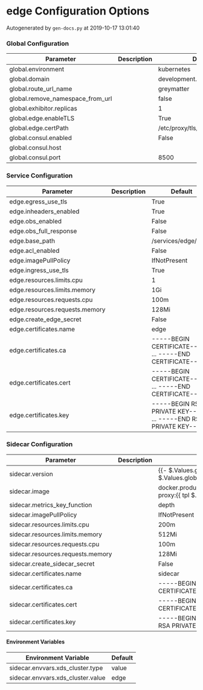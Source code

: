 # edge Configuration Options

Autogenerated by `gen-docs.py` at 2019-10-17 13:01:40

### Global Configuration

|           Parameter            |Description|          Default          |
|--------------------------------|-----------|---------------------------|
|global.environment              |           |kubernetes                 |
|global.domain                   |           |development.deciphernow.com|
|global.route_url_name           |           |greymatter                 |
|global.remove_namespace_from_url|           |false                      |
|global.exhibitor.replicas       |           |                          1|
|global.edge.enableTLS           |           |True                       |
|global.edge.certPath            |           |/etc/proxy/tls/edge        |
|global.consul.enabled           |           |False                      |
|global.consul.host              |           |                           |
|global.consul.port              |           |                       8500|

### Service Configuration

|          Parameter           |Description|                             Default                             |
|------------------------------|-----------|-----------------------------------------------------------------|
|edge.egress_use_tls           |           |True                                                             |
|edge.inheaders_enabled        |           |True                                                             |
|edge.obs_enabled              |           |False                                                            |
|edge.obs_full_response        |           |False                                                            |
|edge.base_path                |           |/services/edge/0.7.1                                             |
|edge.acl_enabled              |           |False                                                            |
|edge.imagePullPolicy          |           |IfNotPresent                                                     |
|edge.ingress_use_tls          |           |True                                                             |
|edge.resources.limits.cpu     |           |                                                                1|
|edge.resources.limits.memory  |           |1Gi                                                              |
|edge.resources.requests.cpu   |           |100m                                                             |
|edge.resources.requests.memory|           |128Mi                                                            |
|edge.create_edge_secret       |           |False                                                            |
|edge.certificates.name        |           |edge                                                             |
|edge.certificates.ca          |           |-----BEGIN CERTIFICATE----- ... -----END CERTIFICATE-----        |
|edge.certificates.cert        |           |-----BEGIN CERTIFICATE----- ... -----END CERTIFICATE-----        |
|edge.certificates.key         |           |-----BEGIN RSA PRIVATE KEY----- ... -----END RSA PRIVATE KEY-----|

### Sidecar Configuration

|            Parameter            |Description|                                          Default                                          |
|---------------------------------|-----------|-------------------------------------------------------------------------------------------|
|sidecar.version                  |           |{{- $.Values.global.edge.version \| default $.Values.global.sidecar.version }}              |
|sidecar.image                    |           |docker.production.deciphernow.com/deciphernow/gm-proxy:{{ tpl $.Values.sidecar.version $ }}|
|sidecar.metrics_key_function     |           |depth                                                                                      |
|sidecar.imagePullPolicy          |           |IfNotPresent                                                                               |
|sidecar.resources.limits.cpu     |           |200m                                                                                       |
|sidecar.resources.limits.memory  |           |512Mi                                                                                      |
|sidecar.resources.requests.cpu   |           |100m                                                                                       |
|sidecar.resources.requests.memory|           |128Mi                                                                                      |
|sidecar.create_sidecar_secret    |           |False                                                                                      |
|sidecar.certificates.name        |           |sidecar                                                                                    |
|sidecar.certificates.ca          |           |-----BEGIN CERTIFICATE----- ... -----END CERTIFICATE-----                                  |
|sidecar.certificates.cert        |           |-----BEGIN CERTIFICATE----- ... -----END CERTIFICATE-----                                  |
|sidecar.certificates.key         |           |-----BEGIN RSA PRIVATE KEY----- ... -----END RSA PRIVATE KEY-----                          |

#### Environment Variables

|      Environment Variable       |Default|
|---------------------------------|-------|
|sidecar.envvars.xds_cluster.type |value  |
|sidecar.envvars.xds_cluster.value|edge   |

